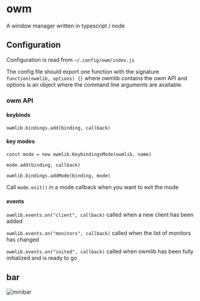 # owm
A window manager written in typescript / node

## Configuration
Configuration is read from `~/.config/owm/index.js`

The config file should export one function with the signature `function(owmlib, options) {}` where owmlib contains the owm API and options is an object where the command line arguments are available.

### owm API
#### keybinds
`owmlib.bindings.add(binding, callback)`
#### key modes
`const mode = new owmlib.KeybindingsMode(owmlib, name)`

`mode.add(binding, callback)`

`owmlib.bindings.addMode(binding, mode)`

Call `mode.exit()` in a mode callback when you want to exit the mode
#### events
`owmlib.events.on("client", callback)`
called when a new client has been added

`owmlib.events.on("monitors", callback)`
called when the list of monitors has changed

`owmlib.events.on("inited", callback)`
called when owmlib has been fully initialized and is ready to go

## bar
![minibar](https://user-images.githubusercontent.com/381040/72105073-a970e500-32e1-11ea-930d-bc47701921b3.png)
